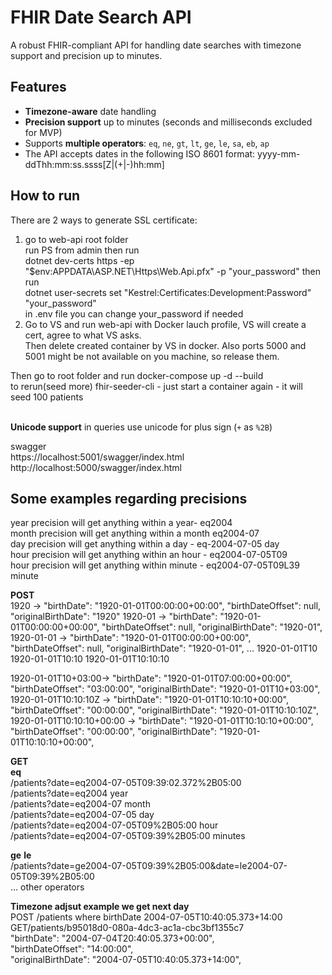 # FHIR Date Search API

A robust FHIR-compliant API for handling date searches with timezone support and precision up to minutes.

## Features

- **Timezone-aware** date handling
- **Precision support** up to minutes (seconds and milliseconds excluded for MVP)
- Supports **multiple operators**: `eq`, `ne`, `gt`, `lt`, `ge`, `le`, `sa`, `eb`, `ap`
- The API accepts dates in the following ISO 8601 format: yyyy-mm-ddThh:mm:ss.ssss[Z|(+|-)hh:mm]

## How to run
There are 2 ways to generate SSL certificate:<br>
1) go to web-api root folder<br>
run PS from admin then run<br>
dotnet dev-certs https -ep "$env:APPDATA\ASP.NET\Https\Web.Api.pfx" -p "your_password"
then run<br>
dotnet user-secrets set "Kestrel:Certificates:Development:Password" "your_password"<br>
in .env file you can change your_password if needed
2) Go to VS and run web-api with Docker lauch profile, VS will create a cert, agree to what VS asks.<br>
Then delete created container by VS in docker. Also ports 5000 and 5001 might be not available on you machine, so release them.<br>

Then go to root folder and run docker-compose up -d --build<br>
to rerun(seed more) fhir-seeder-cli - just start a container again - it will seed 100 patients<br><br>

**Unicode support** in queries use unicode for plus sign (`+` as `%2B`)
  
swagger<br>
https://localhost:5001/swagger/index.html<br>
http://localhost:5000/swagger/index.html<br>

## Some examples regarding precisions
year precision will get anything within a year- eq2004<br>
month precision will get anything within a month eq2004-07<br>
day precision will get anything within a day - eq-2004-07-05 day<br>
hour precision will get anything within an hour - eq2004-07-05T09<br>
hour precision will get anything within minute - eq2004-07-05T09L39 minute<br>

**POST**<br>
1920  ->
"birthDate": "1920-01-01T00:00:00+00:00",
"birthDateOffset": null,
"originalBirthDate": "1920"
1920-01 ->
"birthDate": "1920-01-01T00:00:00+00:00",
"birthDateOffset": null,
"originalBirthDate": "1920-01",
1920-01-01 ->
"birthDate": "1920-01-01T00:00:00+00:00",
"birthDateOffset": null,
"originalBirthDate": "1920-01-01",
...
1920-01-01T10
1920-01-01T10:10
1920-01-01T10:10:10

1920-01-01T10+03:00->
"birthDate": "1920-01-01T07:00:00+00:00",
"birthDateOffset": "03:00:00",
"originalBirthDate": "1920-01-01T10+03:00",
1920-01-01T10:10:10Z ->
"birthDate": "1920-01-01T10:10:10+00:00",
"birthDateOffset": "00:00:00",
"originalBirthDate": "1920-01-01T10:10:10Z",
1920-01-01T10:10:10+00:00 ->
"birthDate": "1920-01-01T10:10:10+00:00",
"birthDateOffset": "00:00:00",
"originalBirthDate": "1920-01-01T10:10:10+00:00",

**GET**<br>
**eq**<br>
/patients?date=eq2004-07-05T09:39:02.372%2B05:00<br>
/patients?date=eq2004 year<br>
/patients?date=eq2004-07 month<br>
/patients?date=eq2004-07-05 day<br>
/patients?date=eq2004-07-05T09%2B05:00 hour<br>
/patients?date=eq2004-07-05T09:39%2B05:00 minutes<br>

**ge** **le**<br>
/patients?date=ge2004-07-05T09:39%2B05:00&date=le2004-07-05T09:39%2B05:00<br>
...
other operators

**Timezone adjsut example we get next day**<br>
POST /patients where birthDate 2004-07-05T10:40:05.373+14:00<br>
GET/patients/b95018d0-080a-4dc3-ac1a-cbc3bf1355c7<br>
"birthDate": "2004-07-04T20:40:05.373+00:00",<br>
"birthDateOffset": "14:00:00",<br>
"originalBirthDate": "2004-07-05T10:40:05.373+14:00",<br>
